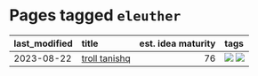 # Pages tagged `eleuther`

|last_modified|title|est. idea maturity|tags
|:---|:---|---:|:---|
|2023-08-22|[troll tanishq](../troll_tanishq.md)|76|[![](https://img.shields.io/badge/tag-eleuther-a777bf)](../tags/eleuther.md) [![](https://img.shields.io/badge/tag-trash-8a140)](../tags/trash.md)|